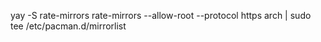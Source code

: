 yay -S rate-mirrors
rate-mirrors --allow-root --protocol https arch | sudo tee /etc/pacman.d/mirrorlist
